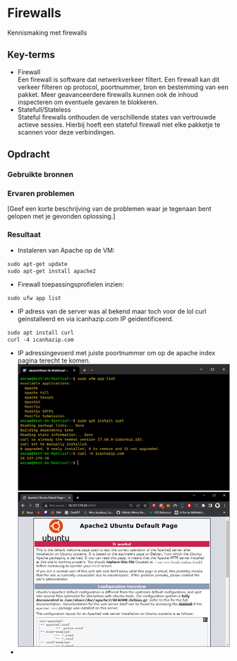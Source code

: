 # Firewalls
Kennismaking met firewalls

## Key-terms
- Firewall  
Een firewall is software dat netwerkverkeer filtert. Een firewall kan dit verkeer filteren op
protocol, poortnummer, bron en bestemming van een pakket. Meer geavanceerdere firewalls
kunnen ook de inhoud inspecteren om eventuele gevaren te blokkeren.
- Statefull/Stateless  
Stateful firewalls onthouden de verschillende
states van vertrouwde actieve sessies. Hierbij hoeft een stateful firewall niet elke pakketje te
scannen voor deze verbindingen.
## Opdracht
### Gebruikte bronnen
[]()

### Ervaren problemen
[Geef een korte beschrijving van de problemen waar je tegenaan bent gelopen met je gevonden oplossing.]

### Resultaat
- Instaleren van Apache op de VM:
```
sudo apt-get update
sudo apt-get install apache2
```
- Firewall toepassingsprofielen inzien:
```
sudo ufw app list
```
- IP adress van de server was al bekend maar toch voor de lol curl  geinstalleerd en via icanhazip.com IP geidentificeerd. 
```
sudo apt install curl
curl -4 icanhazip.com
```
- IP adressingevoerd met juiste poortnummer om op de apache index pagina terecht te komen.
![curl gebruik voor ip](/00_includes/Week-3-img/SEC-02_curlIP.png)
![apache index page](/00_includes/Week-3-img/SEC-02_Appache.png)
- 